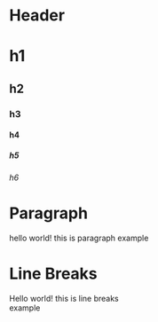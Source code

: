 # Header

# h1
## h2
### h3
#### h4
##### h5
###### h6

# Paragraph

hello world! this is paragraph example

# Line Breaks

Hello world!  this is line breaks<br/>example


